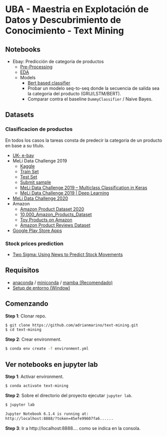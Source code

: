 # UBA - Maestria en Explotación de Datos y Descubrimiento de Conocimiento - Text Mining


## Notebooks

* Ebay: Predicción de categoria de productos
   * [Pre-Processing](https://github.com/magistery-tps/text-mining/blob/master/notebooks/ebay-prepprocessing.ipynb)
   * [EDA](https://github.com/magistery-tps/text-mining/blob/master/notebooks/ebay-eda.ipynb)
   * Models
      * [Bert based classifier](https://github.com/magistery-tps/text-mining/blob/master/notebooks/ebay-model.ipynb)
      * Probar un modelo seq-to-seq donde la secuencia de salida sea la categoria del producto (GRU/LSTM/BERT).
      * Comparar contra el baseline `DummyClassifier` / Naive Bayes.

## Datasets

### Clasificacion de productos

En todos los casos la tareas consta de predecir la categoria de un producto en base a su título.

* [UK- e-bay](https://data.world/opensnippets/ebay-uk-products-dataset)
* MeLi Data Challenge 2019
    * [Kaggle](https://www.kaggle.com/datasets/abugim/meli-data-challenge-2019)
    * [Train Set](https://meli-data-challenge.s3.amazonaws.com/train.csv.gz)
    * [Test Set](https://meli-data-challenge.s3.amazonaws.com/test.csv)
    * [Submit sample](https://meli-data-challenge.s3.amazonaws.com/sample_submission.csv)
    * [MeLi Data Challenge 2019 – Multiclass Classification in Keras](https://eduardofv.com/2019/10/04/meli-data-challenge-2019-multiclass-classification-in-keras/)
    * [MeLi Data Challenge 2019 | Deep Learning](https://github.com/mlacosta/MeLi-Data-Challenge-2019)
* [MeLi Data Challenge 2020](https://www.kaggle.com/datasets/marlesson/meli-data-challenge-2020)
* Amazon
    * [Amazon Product Dataset 2020](https://www.kaggle.com/datasets/promptcloud/amazon-product-dataset-2020)
    * [10,000_Amazon_Products_Dataset](https://www.kaggle.com/datasets/nguyenngocphung/10000-amazon-products-dataset)
    * [Toy Products on Amazon](https://www.kaggle.com/datasets/PromptCloudHQ/toy-products-on-amazon)
    * [Amazon Product Reviews Dataset](https://www.kaggle.com/datasets/promptcloud/amazon-product-reviews-dataset)
* [Google Play Store Apps](https://www.kaggle.com/datasets/lava18/google-play-store-apps)
 
### Stock prices prediction

* [Two Sigma: Using News to Predict Stock Movements](https://www.kaggle.com/competitions/two-sigma-financial-news/rules)


## Requisitos

* [anaconda](https://www.anaconda.com/products/individual) / [miniconda](https://docs.conda.io/en/latest/miniconda.html) / [mamba (Recomendado)](https://github.com/mamba-org/mamba)
* [Setup de entorno (Window)](https://www.youtube.com/watch?v=O8YXuHNdIIk)

## Comenzando


**Step 1**: Clonar repo.

```bash
$ git clone https://github.com/adrianmarino/text-mining.git
$ cd text-mining
```

**Step 2**: Crear environment.

```bash
$ conda env create -f environment.yml
```

## Ver notebooks en jupyter lab

**Step 1**: Activar environment.

```bash
$ conda activate text-mining
```

**Step 2**: Sobre el directorio del proyecto ejecutar `jupyter lab`.

```bash
$ jupyter lab

Jupyter Notebook 6.1.4 is running at:
http://localhost:8888/?token=45efe99607fa6......
```

**Step 3**: Ir a http://localhost:8888.... como se indica en la consola.

